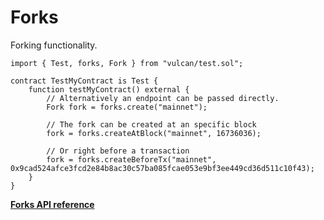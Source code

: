 # Forks

Forking functionality.

```solidity
import { Test, forks, Fork } from "vulcan/test.sol";

contract TestMyContract is Test {
    function testMyContract() external {
        // Alternatively an endpoint can be passed directly.
        Fork fork = forks.create("mainnet");

        // The fork can be created at an specific block
        fork = forks.createAtBlock("mainnet", 16736036);

        // Or right before a transaction
        fork = forks.createBeforeTx("mainnet", 0x9cad524afce3fcd2e84b8ac30c57ba085fcae053e9bf3ee449cd36d511c10f43);
    }
}
```
[**Forks API reference**](../references/forks.md)
